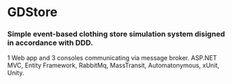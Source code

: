# GDStore
### Simple event-based clothing store simulation system disigned in accordance with DDD. 
1 Web app and 3 consoles communicating via message broker. 
ASP.NET MVC, Entity Framework, RabbitMq, MassTransit, Automatonymous, xUnit, Unity.
